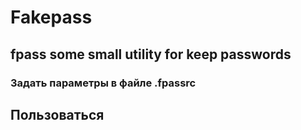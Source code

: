 # Fakepass
## fpass some small utility for keep passwords
### Задать параметры в файле .fpassrc
## Пользоваться
